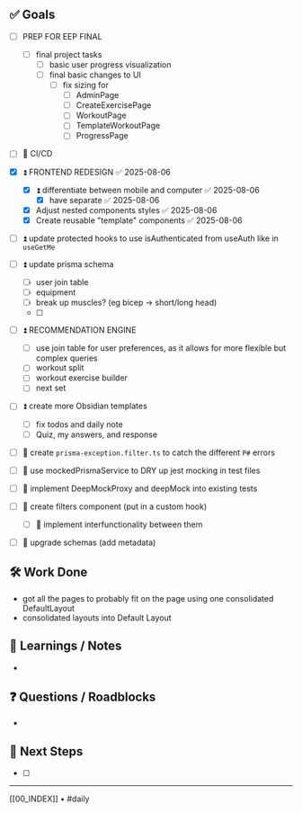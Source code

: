 ## ✅ Goals
- [ ] PREP FOR EEP FINAL
  - [ ] final project tasks
    - [ ] basic user progress visualization
    - [ ] final basic changes to UI
	    - [ ] fix sizing for
		    - [ ] AdminPage
		    - [ ] CreateExercisePage
		    - [ ] WorkoutPage
		    - [ ] TemplateWorkoutPage
		    - [ ] ProgressPage
- [ ] 🔺 CI/CD
- [x] ⏫ FRONTEND REDESIGN ✅ 2025-08-06
  - [x] ⏫ differentiate between mobile and computer ✅ 2025-08-06
    - [x] have separate ✅ 2025-08-06
  - [x] Adjust nested components styles ✅ 2025-08-06
  - [x] Create reusable "template" components ✅ 2025-08-06
- [ ] ⏫ update protected hooks to use isAuthenticated from useAuth like in `useGetMe`
- [ ] ⏫ update prisma schema
	- [ ] user join table
	- [ ] equipment
	- [ ] break up muscles? (eg bicep -> short/long head)
	- [ ] 
- [ ] ⏫ RECOMMENDATION ENGINE
  - [ ] use join table for user preferences, as it allows for more flexible but complex queries
  - [ ] workout split
  - [ ] workout exercise builder
  - [ ] next set
- [ ] ⏫ create more Obsidian templates
  - [ ] fix todos and daily note
  - [ ] Quiz, my answers, and response
- [ ] 🔼 create `prisma-exception.filter.ts` to catch the different `P#` errors
- [ ] 🔼 use mockedPrismaService to DRY up jest mocking in test files
- [ ] 🔼 implement DeepMockProxy and deepMock into existing tests
- [ ] 🔽 create filters component (put in a custom hook)
  - [ ] 🔽 implement interfunctionality between them
- [ ] 🔽 upgrade schemas (add metadata)


## 🛠️ Work Done
- got all the pages to probably fit on the page using one consolidated DefaultLayout
- consolidated layouts into Default Layout

## 🧠 Learnings / Notes
- 

## ❓ Questions / Roadblocks
- 

## 🔁 Next Steps
- [ ] 

---
[[00_INDEX]] • #daily

